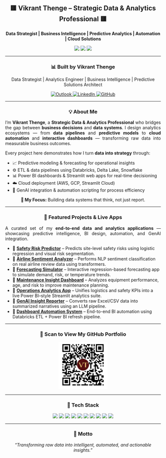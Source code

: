 <div align="center">

<h2>🟥 <b>Vikrant Thenge – Strategic Data & Analytics Professional</b> 🟥</h2>

<p>
<b>Data Strategist | Business Intelligence | Predictive Analytics | Automation | Cloud Solutions</b>
</p>

<p>
<img src="https://img.shields.io/badge/End_to_End_Analytics-Solutions_Architect?style=flat-square&color=8B0000&labelColor=8B0000">
<img src="https://img.shields.io/badge/Cross_Industry_Ready-Open_to_All_Domains?style=flat-square&color=8B0000&labelColor=8B0000">
<img src="https://img.shields.io/badge/GenAI_Integrated-Portfolio?style=flat-square&color=8B0000&labelColor=8B0000">
</p>

---

<h3>📊 Built by Vikrant Thenge</h3>
<p>Data Strategist | Analytics Engineer | Business Intelligence | Predictive Solutions Architect</p>

<p>
<a href='mailto:vikrantthenge@outlook.com' title='Email'>
    <img src='https://img.icons8.com/color/48/000000/microsoft-outlook.png' alt='Outlook'/>
</a>
<a href='https://www.linkedin.com/in/vthenge' title='LinkedIn'>
    <img src='https://img.icons8.com/color/48/000000/linkedin.png' alt='LinkedIn'/>
</a>
<a href='https://github.com/vikrantthenge' title='GitHub'>
    <img src='https://img.icons8.com/glyph-neue/48/000000/github.png' alt='GitHub'/>
</a>
</p>

---

<h3>💡 About Me</h3>

<p align="justify">
I’m <b>Vikrant Thenge</b>, a <b>Strategic Data & Analytics Professional</b> who bridges the gap between 
<b>business decisions</b> and <b>data systems</b>.  
I design analytics ecosystems — from <b>data pipelines</b> and <b>predictive models</b> to 
<b>cloud automation</b> and <b>interactive dashboards</b> — transforming raw data into measurable 
business outcomes.
</p>

<p align="justify">
Every project here demonstrates how I turn <b>data into strategy</b> through:
</p>

<ul align="left">
<li>📈 Predictive modeling & forecasting for operational insights</li>
<li>⚙️ ETL & data pipelines using Databricks, Delta Lake, Snowflake</li>
<li>📊 Power BI dashboards & Streamlit web apps for real-time decisioning</li>
<li>☁️ Cloud deployment (AWS, GCP, Streamlit Cloud)</li>
<li>🤖 GenAI integration & automation scripting for process efficiency</li>
</ul>

<p><b>🎯 My Focus:</b> Building data systems that think, not just report.</p>

---

<h3>📂 Featured Projects & Live Apps</h3>

<p align="justify">
A curated set of my <b>end-to-end data and analytics applications</b> — showcasing predictive intelligence, BI design, automation, and GenAI integration.
</p>

<ul align="left">

<li>🔹 <b><a href="https://vikrantthenge-safety-risk-app.streamlit.app/" target="_blank">Safety Risk Predictor</a></b> – Predicts site-level safety risks using logistic regression and visual risk segmentation.</li>

<li>🔹 <b><a href="https://vikrantthenge-sentiment-trend-app.streamlit.app/" target="_blank">Airline Sentiment Analyzer</a></b> – Performs NLP sentiment classification on real airline review data using transformers.</li>

<li>🔹 <b><a href="https://vikrantthenge-forecast-simulator.streamlit.app/" target="_blank">Forecasting Simulator</a></b> – Interactive regression-based forecasting app to simulate demand, risk, or temperature trends.</li>

<li>🔹 <b><a href="https://vikrantthenge-maintenance-insight-app.streamlit.app/" target="_blank">Maintenance Insight Dashboard</a></b> – Analyzes equipment performance, age, and risk to improve maintenance planning.</li>

<li>🔹 <b><a href="https://vikrantthenge-ops-analytics-app.streamlit.app/" target="_blank">Operations Analytics App</a></b> – Unifies logistics and safety KPIs into a live Power BI–style Streamlit analytics suite.</li>

<li>🔹 <b><a href="https://vikrantthenge-genai-reporter.streamlit.app/" target="_blank">GenAI Insight Reporter</a></b> – Converts raw Excel/CSV data into summarized narratives using an LLM pipeline.</li>

<li>🔹 <b><a href="https://vikrantthenge-dashboard-automation.streamlit.app/" target="_blank">Dashboard Automation System</a></b> – End-to-end BI automation using Databricks ETL + Power BI refresh pipeline.</li>

</ul>

---

<h3>📎 Scan to View My GitHub Portfolio</h3>

<img src="https://github.com/Vikrantthenge/vikrant-data-analytics-portfolio/blob/main/qr-code.png" alt="QR Code" width="160"/>

---

<h3>🚀 Tech Stack</h3>

<p>
<img src="https://img.shields.io/badge/Python-3776AB?style=for-the-badge&logo=python&logoColor=white"/>
<img src="https://img.shields.io/badge/SQL-025E8C?style=for-the-badge&logo=postgresql&logoColor=white"/>
<img src="https://img.shields.io/badge/Power%20BI-F2C811?style=for-the-badge&logo=powerbi&logoColor=black"/>
<img src="https://img.shields.io/badge/Streamlit-FF4B4B?style=for-the-badge&logo=streamlit&logoColor=white"/>
<img src="https://img.shields.io/badge/Databricks-EF3E2E?style=for-the-badge&logo=databricks&logoColor=white"/>
<img src="https://img.shields.io/badge/Snowflake-29B5E8?style=for-the-badge&logo=snowflake&logoColor=white"/>
<img src="https://img.shields.io/badge/AWS-232F3E?style=for-the-badge&logo=amazonaws&logoColor=white"/>
<img src="https://img.shields.io/badge/GCP-4285F4?style=for-the-badge&logo=googlecloud&logoColor=white"/>
<img src="https://img.shields.io/badge/Scikit--Learn-F7931E?style=for-the-badge&logo=scikitlearn&logoColor=white"/>
<img src="https://img.shields.io/badge/Plotly-3F4F75?style=for-the-badge&logo=plotly&logoColor=white"/>
</p>

---

<h3>🧭 Motto</h3>

<p><i>“Transforming raw data into intelligent, automated, and actionable insights.”</i></p>

</div>
